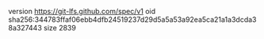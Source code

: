 version https://git-lfs.github.com/spec/v1
oid sha256:344783ffaf06ebb4dfb24519237d29d5a5a53a92ea5ca21a1a3dcda38a327443
size 2839
